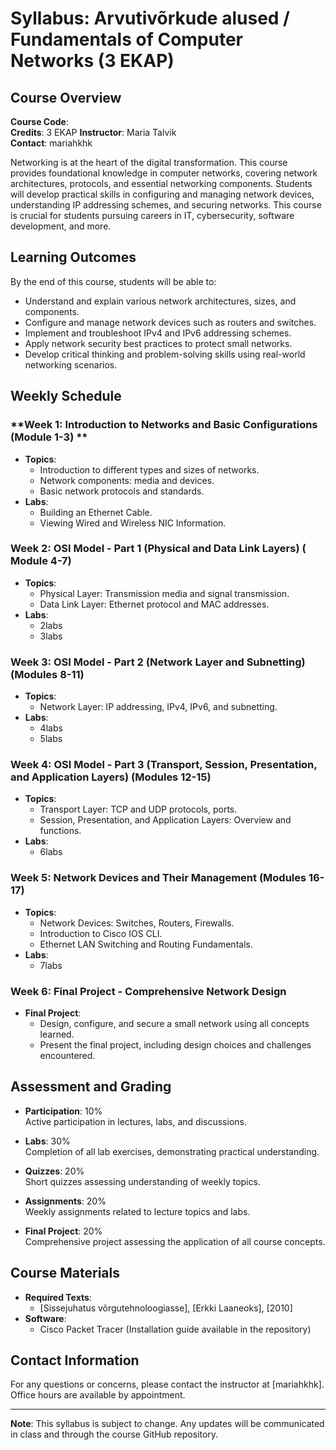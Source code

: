 # Syllabus: Arvutivõrkude alused / Fundamentals of Computer Networks (3 EKAP)

## Course Overview

**Course Code**:   
**Credits**: 3 EKAP 
**Instructor**: Maria Talvik  
**Contact**: mariahkhk

Networking is at the heart of the digital transformation. This course provides foundational knowledge in computer networks, covering network architectures, protocols, and essential networking components. Students will develop practical skills in configuring and managing network devices, understanding IP addressing schemes, and securing networks. This course is crucial for students pursuing careers in IT, cybersecurity, software development, and more.

## Learning Outcomes

By the end of this course, students will be able to:
- Understand and explain various network architectures, sizes, and components.
- Configure and manage network devices such as routers and switches.
- Implement and troubleshoot IPv4 and IPv6 addressing schemes.
- Apply network security best practices to protect small networks.
- Develop critical thinking and problem-solving skills using real-world networking scenarios.

## Weekly Schedule

### **Week 1: Introduction to Networks and Basic Configurations (Module 1-3) **
- **Topics**:
  - Introduction to different types and sizes of networks.
  - Network components: media and devices.
  - Basic network protocols and standards.
- **Labs**:
  - Building an Ethernet Cable.
  - Viewing Wired and Wireless NIC Information.

### **Week 2: OSI Model - Part 1 (Physical and Data Link Layers) ( Module 4-7)**
- **Topics**:
  - Physical Layer: Transmission media and signal transmission.
  - Data Link Layer: Ethernet protocol and MAC addresses.
- **Labs**:
  - 2labs
  - 3labs

### **Week 3: OSI Model - Part 2 (Network Layer and Subnetting) (Modules 8-11)**
- **Topics**:
  - Network Layer: IP addressing, IPv4, IPv6, and subnetting.
- **Labs**:
  - 4labs
  - 5labs

### **Week 4: OSI Model - Part 3 (Transport, Session, Presentation, and Application Layers) (Modules 12-15)**
- **Topics**:
  - Transport Layer: TCP and UDP protocols, ports.
  - Session, Presentation, and Application Layers: Overview and functions.
- **Labs**:
  - 6labs

### **Week 5: Network Devices and Their Management (Modules 16-17)**
- **Topics**:
  - Network Devices: Switches, Routers, Firewalls.
  - Introduction to Cisco IOS CLI.
  - Ethernet LAN Switching and Routing Fundamentals.
- **Labs**:
  - 7labs

### **Week 6: Final Project - Comprehensive Network Design**
- **Final Project**:
  - Design, configure, and secure a small network using all concepts learned.
  - Present the final project, including design choices and challenges encountered.

## Assessment and Grading

- **Participation**: 10%  
  Active participation in lectures, labs, and discussions.
  
- **Labs**: 30%  
  Completion of all lab exercises, demonstrating practical understanding.

- **Quizzes**: 20%  
  Short quizzes assessing understanding of weekly topics.

- **Assignments**: 20%  
  Weekly assignments related to lecture topics and labs.

- **Final Project**: 20%  
  Comprehensive project assessing the application of all course concepts.

## Course Materials

- **Required Texts**:
  - [Sissejuhatus võrgutehnoloogiasse], [Erkki Laaneoks], [2010]
- **Software**:
  - Cisco Packet Tracer (Installation guide available in the repository)

## Contact Information

For any questions or concerns, please contact the instructor at [mariahkhk]. Office hours are available by appointment.

---

**Note**: This syllabus is subject to change. Any updates will be communicated in class and through the course GitHub repository.
